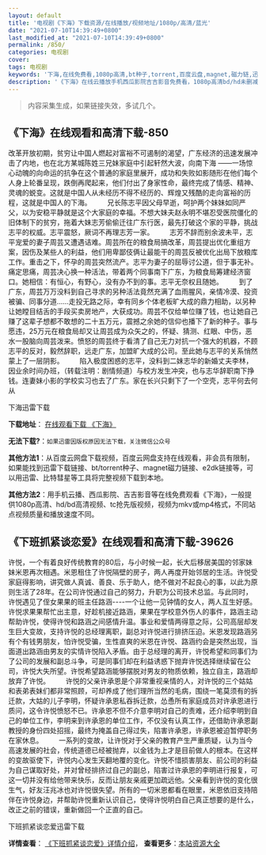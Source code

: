 ```yaml
---
layout: default
title: '电视剧《下海》下载资源/在线播放/视频地址/1080p/高清/蓝光'
date: "2021-07-10T14:39:49+0800"
last_modified_at: "2021-07-10T14:39:49+0800"
permalink: /850/
categories: 电视剧
cover:
tags: 电视剧
keywords: '下海,在线免费看,1080p高清,bt种子,torrent,百度云盘,magnet,磁力链,迅雷下载资源'
description: '《下海》在线云播放手机西瓜影院吉吉影音免费看，1080p高清bd/hd未删减完整版和tc抢先枪版，mkv/mp4格式，附带bt/torrent种子、magnet/磁力链、百度云盘、网盘资源迅雷下载链接'
---
```


>内容采集生成，如果链接失效，多试几个。


## 《下海》在线观看和高清下载-850

改革开放初期，贫穷让中国人燃起对富裕不可遏制的渴望，广东经济的迅速发展冲击了内地，也在北方某城陈姓三兄妹家庭中引起轩然大波，向南下海 ——一场惊心动魄的向命运的抗争在这个普通的家庭里展开，成功和失败如影随形在他们每个人身上轮番呈现，跌倒再爬起来，他们付出了身家性命，最终完成了情感、精神、灵魂的蜕变。这就是中国人从未经历不得不经历的、辉煌又残酷的走向富裕的历程，这就是中国人的下海。 　　兄长陈志平因父母早逝，呵护两个妹妹如同严父，以为安稳平静就是这个大家庭的幸福。不想大妹夫赵永明不堪忍受医院僵化的旧体制下的贫穷，拖着大妹志芳偷偷迁往广东行医，最先打破这个家的平静，挑战志平的权威。志平震怒，厥词不再理志芳一家。 　　志芳不辞而别余波未平，志平宠爱的妻子周芸又遭遇诘难。周芸所在的粮食局搞改革，周芸提出优化重组方案，因伤及某些人的利益，他们用卑鄙伎俩让最能干的周芸反被优化出局下放粮库工作。重击之下，怀孕的周芸突然流产。志平为妻子的屈辱讨公道，但于事无补。痛定思痛，周芸决心换一种活法，带着两个同事南下广东，为粮食局筹建经济窗口。她相信：有恒心，有野心，没有办不到的事。志平无奈权且随她。 　　到了广东，周芸万万没料到自己寻求的另种活法竟然充满了血雨腥风，亲情冷漠、投资被骗、同事分道&hellip;…走投无路之际，幸有同乡个体老板旷大成的鼎力相助，以另种让她瞠目结舌的手段买卖房地产，大获成功。周芸不仅给单位赚了钱，也让她自己赚了这辈子想都不敢想的二十五万元，震撼之余她的信仰也播下了新的种子。事与愿违，25万元在粮食局却又让周芸成为众矢之的，怀疑、猜测、红眼、中伤，恶水一股脑向周芸泼来。愤怒的周芸终于看清了自己无力对抗一个强大的机器，不顾志平的反对，毅然辞职，远走广东，加盟旷大成的公司。至此她与志平的关系悄然蒙上了一层阴影。 　　陷入极度困惑的志平，没料到二妹志华的新婚丈夫李林，因业余时间办班，（转载注明：剧情频道）与校方发生冲突，也与志华辞职南下挣钱。连妻妹小影的学校实习也去了广东。家在长兴只剩下了一个空壳，志平何去何从


下海迅雷下载

**下载地址**： [在线观看下载 《下海》](https://www.993dy.com//vod-detail-id-11531.html) 


**无法下载?**：`如果迅雷因版权原因无法下载，关注微信公众号 `

**其他方法1**：从百度云网盘下载视频，百度云网盘支持在线观看，非会员有限制，如果能找到迅雷下载链接、bt/torrent种子、magnet磁力链接、e2dk链接等，可以用迅雷、比特彗星等工具将完整视频下载到本地。

**其他方法2**：用手机云播、西瓜影院、吉吉影音等在线免费观看《下海》，一般提供1080p高清、hd/bd高清视频、tc抢先版视频，视频为mkv或mp4格式，不同站点视频质量和播放速度不同。


## 《下班抓紧谈恋爱》在线观看和高清下载-39626

许悦，一个有着良好传统教育的80后，与小时候一起，长大后移居美国的邻家妹妹米恩再次相遇。米恩租住了许悦隔壁的房子，两人再度开始邻居的生活。许悦受家庭得影响，讲究做人真诚、善良、乐于助人，绝不做对不起良心的事，以此为原则生活了28年。在公司许悦通过自己的努力，升职为公司技术总监。与此同时，许悦遇见了侄女果果的班主任路涵----一个让他一见钟情的女人，两人互生好感。许悦求果果帮忙出主意，好趁机接近路涵，果果在学校意外伤人的事件，路涵主动帮助许悦，使得许悦和路涵之间感情升温。事业和爱情两得意之际，公司高层却发生巨大变故，支持许悦的总经理离职，副总对许悦进行排挤压迫。米恩发现路涵另有个有钱男朋友，怕许悦受骗，生性直爽的米恩在许悦、路涵约会是突然出现，当面道出路涵由男友的实情许悦陷入矛盾。由于总经理的离开，许悦希望和同事们为了公司的发展和副总斗争，可是同事们却在利益诱惑下抛弃许悦选择继续留在公司，许悦大失所望。许悦希望路涵能够摆脱对男友的物质依赖，独立自主，路涵却放弃了许悦。 　　许悦的父亲许承恩是个非常重视亲情的人，对许悦的三个姑姑和表弟表妹们都非常照顾，可却养成了他们理所当然的毛病，围绕一笔莫须有的拆迁款，大姑的儿子李明，怀疑许承恩私吞拆迁款，怂恿所有家庭成员对许承恩进行质问，这令许悦愤怒不已。许承恩不但不介意李明对自己的责难，还介绍李明到自己的单位工作，李明来到许承恩的单位工作，不仅没有认真工作，还借助许承恩副教授的身份四处招摇，最终为掩盖自己得过失，陷害许承恩，许承恩被迫暂停职务在家休息。 　　一系列的变故，让许悦对于父亲的教育产生严重质疑，认为当今高速发展的社会，传统道德已经被抛弃，以金钱为上才是目前做人的根本。在这样的变故驱使下，许悦内心发生天翻地覆的变化。许悦不惜损害朋友、前公司的利益为自己谋取好处，并对曾经排挤过自己的副总，陷害过许承恩的李明进行报复，可这一切并没有给他带来快乐，反而让朋友亲戚更加疏远他。父亲看到许悦的变化很生气，好友汪兆冰也对许悦很失望。所有的一切米恩都看在眼里，米恩依旧支持陪伴在许悦身边，并帮助许悦重新认识自己，使得许悦明白自己真正想要的是什么，改正之前的错误，重新做回一个正直的自己。


下班抓紧谈恋爱迅雷下载

**详情查看**： [《下班抓紧谈恋爱》详情介绍](/movie/39626/)， **查看更多**：[本站资源大全](/movie/t/all/)

